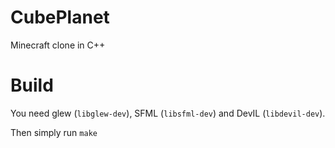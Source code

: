 # CubePlanet

Minecraft clone in C++

# Build

You need glew (`libglew-dev`), SFML (`libsfml-dev`) and DevIL (`libdevil-dev`).

Then simply run `make`